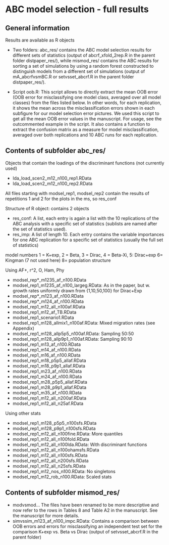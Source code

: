 # ABC model selection - full results 

## General information
Results are available as R objects

* Two folders: abc_res/ contains the ABC model selection results for different sets of statistics (output of abcrf_xfold_2rep.R in the parent folder distpaper_res/), while mismod_res/ contains the ABC results for sorting a set of simulations by using a random forest constructed to distinguish models from a different set of simulations (output of mA_abcrfvsmBC.R or setvsset_abcrf.R in the parent folder distpaper_res/).  


* Script oob.R: This script allows to directly extract the mean OOB error (OOB error for misclassifying one model class, averaged over all model classes) from the files listed below. In other words, for each replication, it shows the mean 
across the misclassification errors shown in each subfigure for our model selection error pictures. We used this script to get all the mean OOB error values in the manuscript. For usage, see the outcommented example in the script.
It also contains a function to extract the confusion matrix as a measure for model misclassification, averaged over both replications and 10 ABC runs for each replication.
 
## Contents of subfolder abc_res/



Objects that contain the loadings of the discriminant functions (not currently used)
 * lda_load_scen2_m12_n100_rep1.RData
 * lda_load_scen2_m12_n100_rep2.RData


All files starting with modsel_rep1, modsel_rep2 contain the results of 
repetitions 1 and 2 for the plots in the ms, so res_conf 


Structure of R object: contains 2 objects
 
 * res_conf: A list, each entry is again a list with the 10 replications of the ABC analysis with a specific set of statistics (sublists are named after the set of statistics used).
 * res_imp: A list of length 10. Each entry contains the variable importances for one ABC replication for a specific set of statistics (usually the full set of statistics)  

model numbers 1 = K+exp, 2 = Beta, 3 = Dirac, 4 = Beta-Xi, 5: Dirac+exp
              6= Kingman (7 not used here) 8= population structure 

Using AF+, r^2, O, Ham, Phy

 * modsel_rep*_m1235_af_n100.RData
 * modsel_rep1_m1235_af_n100_largeg.RData: As in the paper, but w. growth rates
                                           uniformly drawn from {1,10,50,100} 
                                           for Dirac+Exp
 * modsel_rep*_m123_af_n100.RData
 * modsel_rep*_m124_af_n100.RData
 * modsel_rep1_m12_all_n100af.RData
 * modsel_rep1_m12_af_TB.RData
 * modsel_rep1_scenario1.RData
 * modsel_rep1_m128_allmix1_n100af.RData: Mixed migration rates (see Appendix)
 * modsel_rep1_m128_allp5p5_n100af.RData: Sampling 50:50
 * modsel_rep1_m128_allp9p1_n100af.RData: Sampling 90:10
 * modsel_rep1_m13_af_n100.RData
 * modsel_rep1_m14_af_n100.RData
 * modsel_rep1_m16_af_n100.RData
 * modsel_rep1_m18_p5p5_allaf.RData
 * modsel_rep1_m18_p9p1_allaf.RData
 * modsel_rep1_m23_af_n100.RData
 * modsel_rep1_m24_af_n100.RData
 * modsel_rep1_m28_p5p5_allaf.RData
 * modsel_rep1_m28_p9p1_allaf.RData
 * modsel_rep1_m35_af_n100.RData
 * modsel_rep1_m12_all_n200af.RData
 * modsel_rep1_m12_all_n25af.RData


Using other stats
 * modsel_rep1_m128_p5p5_n100sfs.RData
 * modsel_rep1_m128_p9p1_n100sfs.RData
 * modsel_rep1_m12_all_n100fine.RData: More quantiles
 * modsel_rep1_m12_all_n100fold.RData
 * modsel_rep1_m12_all_n100lda.RData: With discriminant functions
 * modsel_rep1_m12_all_n100ohamsfs.RData 
 * modsel_rep1_m12_all_n100sfs.RData
 * modsel_rep1_m12_all_n200sfs.RData
 * modsel_rep1_m12_all_n25sfs.RData
 * modsel_rep1_m12_nos_n100.RData: No singletons
 * modsel_rep1_m12_rob_n100.RData: Scaled stats

## Contents of subfolder mismod_res/

 * modvsmod...
The files have been renamed to be more descriptive and now refer to the rows in Tables 8 and Table A2 in the manuscript. See the manuscript for more details.
 * simvssim_m123_af_n100_impc.RData: Contains a comparison between OOB errors and errors for misclassifying an independent test set for the comparison K+exp vs. Beta vs Dirac (output of setvsset_abcrf.R in the parent folder)


